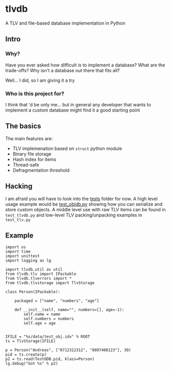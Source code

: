 # tlvdb

A TLV and file-based database implementation in Python

## Intro
### Why?

Have you ever asked how difficult is to implement a database?
What are the trade-offs? Why isn't a database out there that fits all?

Well... I did, so I am giving it a try

### Who is this project for?

I think that 'd be only me... but in general any developer that wants to
implement a custom database might find it a good starting point

## The basics

The main features are:

- TLV implemenation based on `struct` python module
- Binary file storage
- Hash index for items
- Thread-safe
- Defragmentation threshold

## Hacking

I am afraid you will have to look into the [tests](tests) folder for now. A high
level usage example would be [test_objdb.py](tests/test_objdb.py) showing how
you can serialize and store custom objects. A middle level use with raw TLV items
can be found in `test_tlvdb.py` and low-level TLV packing/unpacking examples in
`test_tlv.py`

## Example

```
import os
import time
import unittest
import logging as lg

import tlvdb.util as util
from tlvdb.tlv import IPackable
from tlvdb.tlverrors import *
from tlvdb.tlvstorage import TlvStorage

class Person(IPackable):

    packaged = ["name", "numbers", "age"]

    def __init__(self, name="", numbers=[], age=-1):
        self.name = name
        self.numbers = numbers
        self.age = age


IFILE = "%s/data/test_obj.idx" % ROOT
ts = TlvStorage(IFILE)

p = Person("Andreas", ["0712312312", "0897408123"], 30)
pid = ts.create(p)
p2 = ts.read(TestODB.pid, klass=Person)
lg.debug("Got %s" % p2)
```

